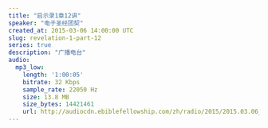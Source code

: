 ```yaml
---
title: "启示录1章12讲"
speaker: "电子圣经团契"
created_at: 2015-03-06 14:00:00 UTC
slug: revelation-1-part-12
series: true
description: "广播电台"
audio:
  mp3_low:
    length: '1:00:05'
    bitrate: 32 Kbps
    sample_rate: 22050 Hz
    size: 13.8 MB
    size_bytes: 14421461
    url: http://audiocdn.ebiblefellowship.com/zh/radio/2015/2015.03.06_EBF_-_Revelation_1_Part_12.mp3
---
```


